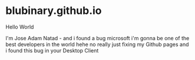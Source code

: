# blubinary.github.io
Hello World


I'm Jose Adam Natad - and i found a bug microsoft
i'm gonna be one of the best developers in the world hehe
no really just fixing my Github pages and i found this bug
in your Desktop Client
